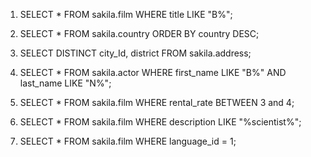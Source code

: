 1. SELECT * FROM sakila.film 
WHERE title LIKE "B%";

2. SELECT * FROM sakila.country 
ORDER BY country DESC;

3. SELECT DISTINCT city_Id, district FROM sakila.address;

4. SELECT * FROM sakila.actor
WHERE first_name LIKE "B%" AND last_name LIKE "N%";

5. SELECT * FROM sakila.film
WHERE rental_rate BETWEEN 3 and 4;

6. SELECT * FROM sakila.film
WHERE description LIKE "%scientist%";

7. SELECT * FROM sakila.film
WHERE language_id = 1;
